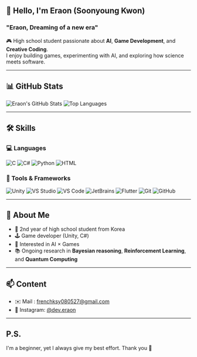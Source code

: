 <!-- eraon/eraon README.md -->

## 👋 Hello, I'm Eraon (Soonyoung Kwon)
### "Eraon, Dreaming of a new era"

🎮 High school student passionate about **AI**, **Game Development**, and **Creative Coding**.  
I enjoy building games, experimenting with AI, and exploring how science meets software.

---

## 📊 GitHub Stats
![Eraon's GitHub Stats](https://github-readme-stats.vercel.app/api?username=eraon&show_icons=true&theme=tokyonight)
![Top Languages](https://github-readme-stats.vercel.app/api/top-langs/?username=eraon&layout=compact&theme=tokyonight)

---

## 🛠 Skills
### 💻 Languages
![C](https://img.shields.io/badge/-C-A8B9CC?style=flat&logo=c&logoColor=white)
![C#](https://img.shields.io/badge/-C%23-239120?style=flat&logo=csharp&logoColor=white)
![Python](https://img.shields.io/badge/-Python-3776AB?style=flat&logo=python&logoColor=white)
![HTML](https://img.shields.io/badge/-HTML5-E34F26?style=flat&logo=html5&logoColor=white)

### 🧰 Tools & Frameworks
![Unity](https://img.shields.io/badge/-Unity-000000?style=flat&logo=unity&logoColor=white)
![VS Studio](https://img.shields.io/badge/-Visual%20Studio-5C2D91?style=flat&logo=visual-studio&logoColor=white)
![VS Code](https://img.shields.io/badge/-VS%20Code-007ACC?style=flat&logo=visual-studio-code&logoColor=white)
![JetBrains](https://img.shields.io/badge/-JetBrains-000000?style=flat&logo=jetbrains&logoColor=white)
![Flutter](https://img.shields.io/badge/-Flutter-02569B?style=flat&logo=flutter&logoColor=white)
![Git](https://img.shields.io/badge/-Git-F05032?style=flat&logo=git&logoColor=white)
![GitHub](https://img.shields.io/badge/-GitHub-181717?style=flat&logo=github&logoColor=white)

---

## 🧠 About Me
- 🏫 2nd year of high school student from Korea  
- 🕹 Game developer (Unity, C#)  
- 🤖 Interested in AI × Games
- 📚 Ongoing research in **Bayesian reasoning**, **Reinforcement Learning**, and **Quantum Computing**

---

## 📫 Content
- ✉️ Mail : frenchksy080527@gmail.com
- 📸 Instagram: [@dev.eraon](https://instagram.com/dev.eraon)

---

## P.S.
I'm a beginner, yet I always give my best effort. Thank you 🙂
